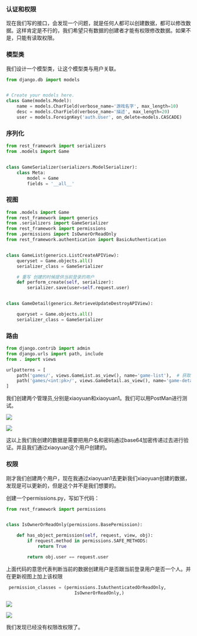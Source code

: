 ### 认证和权限

现在我们写的接口，会发现一个问题，就是任何人都可以创建数据，都可以修改数据。这样肯定是不行的，我们希望只有数据的创建者才能有权限修改数据。如果不是，只能有读取权限。

### 模型类

我们设计一个模型类，让这个模型类与用户关联。

```python
from django.db import models


# Create your models here.
class Game(models.Model):
    name = models.CharField(verbose_name='游戏名字', max_length=10)
    desc = models.CharField(verbose_name='描述', max_length=20)
    user = models.ForeignKey('auth.User', on_delete=models.CASCADE)

```

### 序列化

```python
from rest_framework import serializers
from .models import Game


class GameSerializer(serializers.ModelSerializer):
    class Meta:
        model = Game
        fields = '__all__'

```

### 视图

```python
from .models import Game
from rest_framework import generics
from .serializers import GameSerializer
from rest_framework import permissions
from .permissions import IsOwnerOrReadOnly
from rest_framework.authentication import BasicAuthentication


class GameList(generics.ListCreateAPIView):
    queryset = Game.objects.all()
    serializer_class = GameSerializer

    # 重写 创建的时候提供当前登录的用户
    def perform_create(self, serializer):
        serializer.save(user=self.request.user)


class GameDetail(generics.RetrieveUpdateDestroyAPIView):

    queryset = Game.objects.all()
    serializer_class = GameSerializer

```

### 路由

```python
from django.contrib import admin
from django.urls import path, include
from . import views

urlpatterns = [
    path('games/', views.GameList.as_view(), name='game-list'),  # 获取或创建
    path('games/<int:pk>/', views.GameDetail.as_view(), name='game-detail'),  # 查找、更新、删除
]

```

我们创建两个管理员,分别是xiaoyuan和xiaoyuan1。我们可以用PostMan进行测试。



![](https://tva1.sinaimg.cn/large/006tNbRwly1gava61bp2fj31hw0qu439.jpg)

![](https://tva1.sinaimg.cn/large/006tNbRwly1gava83j6plj31ha0tcaer.jpg)

这以上我们我创建的数据是需要把用户名和密码通过base64加密传递过去进行验证。并且我们通过xiaoyuan这个用户创建的。



### 权限

刚才我们创建两个用户，现在我通过xiaoyuan1去更新我们xiaoyuan创建的数据，发现是可以更新的，但是这个并不是我们想要的。

创建一个permissions.py，写如下代码：

```python
from rest_framework import permissions


class IsOwnerOrReadOnly(permissions.BasePermission):

    def has_object_permission(self, request, view, obj):
        if request.method in permissions.SAFE_METHODS:
            return True

        return obj.user == request.user

```

上面代码的意思代表判断当前的数据创建用户是否跟当前登录用户是否一个人。并在更新视图上加上该权限

```python
 permission_classes = (permissions.IsAuthenticatedOrReadOnly,
                          IsOwnerOrReadOnly,)
```

![](https://tva1.sinaimg.cn/large/006tNbRwly1gavagswrdij31hc0ny78b.jpg)

![](https://tva1.sinaimg.cn/large/006tNbRwly1gavaijb1inj31hq0rkdjw.jpg)

我们发现已经没有权限改权限了。